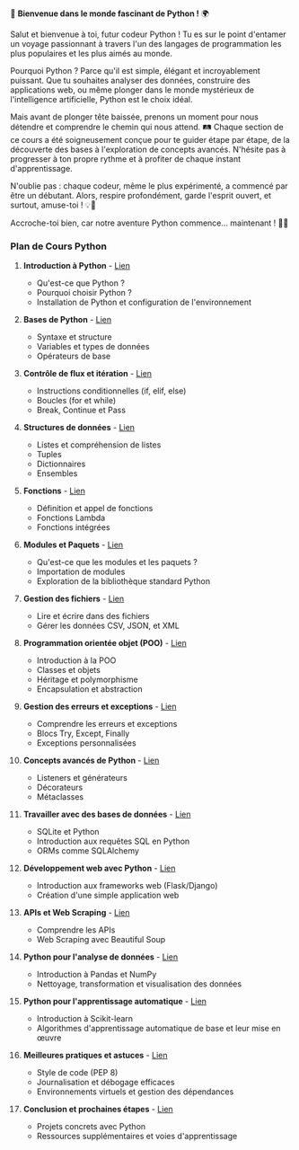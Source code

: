 🐍 **Bienvenue dans le monde fascinant de Python !** 🌍

Salut et bienvenue à toi, futur codeur Python ! Tu es sur le point d'entamer un voyage passionnant à travers l'un des langages de programmation les plus populaires et les plus aimés au monde.

Pourquoi Python ? Parce qu'il est simple, élégant et incroyablement puissant. Que tu souhaites analyser des données, construire des applications web, ou même plonger dans le monde mystérieux de l'intelligence artificielle, Python est le choix idéal.

Mais avant de plonger tête baissée, prenons un moment pour nous détendre et comprendre le chemin qui nous attend. 🛤️ Chaque section de ce cours a été soigneusement conçue pour te guider étape par étape, de la découverte des bases à l'exploration de concepts avancés. N'hésite pas à progresser à ton propre rythme et à profiter de chaque instant d'apprentissage.

N'oublie pas : chaque codeur, même le plus expérimenté, a commencé par être un débutant. Alors, respire profondément, garde l'esprit ouvert, et surtout, amuse-toi ! 💡🚀

Accroche-toi bien, car notre aventure Python commence... maintenant ! 🚀🐍


### **Plan de Cours Python**

1. **Introduction à Python** - [Lien](docs/1-introduction.md)
    - Qu'est-ce que Python ?
    - Pourquoi choisir Python ?
    - Installation de Python et configuration de l'environnement<p>

2. **Bases de Python** - [Lien](docs/2-bases.md)
    - Syntaxe et structure
    - Variables et types de données
    - Opérateurs de base<p>
    

3. **Contrôle de flux et itération** - [Lien](docs/3-controle-flux-iterations.md)
    - Instructions conditionnelles (if, elif, else)
    - Boucles (for et while)
    - Break, Continue et Pass<p>
    

4. **Structures de données** - [Lien](docs/4-structures-de-donnees.md)
    - Listes et compréhension de listes
    - Tuples
    - Dictionnaires
    - Ensembles<p>
    

5. **Fonctions** - [Lien](docs/5-fonctions.md)
    - Définition et appel de fonctions
    - Fonctions Lambda
    - Fonctions intégrées<p>
    

6. **Modules et Paquets** - [Lien](docs/6-modules-et-paquets.md)
    - Qu'est-ce que les modules et les paquets ?
    - Importation de modules
    - Exploration de la bibliothèque standard Python<p>
    

7. **Gestion des fichiers** - [Lien](docs/7-manipulation-de-fichiers.md)
    - Lire et écrire dans des fichiers
    - Gérer les données CSV, JSON, et XML<p>
    

8. **Programmation orientée objet (POO)** - [Lien](docs/8-programmation-orientee-objet.md)
    - Introduction à la POO
    - Classes et objets
    - Héritage et polymorphisme
    - Encapsulation et abstraction<p>
    

9. **Gestion des erreurs et exceptions** - [Lien](docs/9-erreurs-et-exceptions.md)
    - Comprendre les erreurs et exceptions
    - Blocs Try, Except, Finally
    - Exceptions personnalisées<p>
    

10. **Concepts avancés de Python** - [Lien](docs/10-concepts-avances.md)
    - Listeners et générateurs
    - Décorateurs
    - Métaclasses<p>
    
11. **Travailler avec des bases de données** - [Lien](docs/11-bases-de-donnees.md)
    - SQLite et Python
    - Introduction aux requêtes SQL en Python
    - ORMs comme SQLAlchemy<p>
    

12. **Développement web avec Python** - [Lien](docs/12-web-dev.md)
    - Introduction aux frameworks web (Flask/Django)
    - Création d'une simple application web<p>
    

13. **APIs et Web Scraping** - [Lien](docs/13-api-web-scraping.md)
    - Comprendre les APIs
    - Web Scraping avec Beautiful Soup<p>
    

14. **Python pour l'analyse de données** - [Lien](docs/14-analyse-de-donnees.md)
    - Introduction à Pandas et NumPy
    - Nettoyage, transformation et visualisation des données<p>
    

15. **Python pour l'apprentissage automatique** - [Lien](docs/15-machine-learning.md)
    - Introduction à Scikit-learn
    - Algorithmes d'apprentissage automatique de base et leur mise en œuvre<p>
    

16. **Meilleures pratiques et astuces** - [Lien](docs/16-bonnes-pratiques-et-astuces.md)
    - Style de code (PEP 8)
    - Journalisation et débogage efficaces
    - Environnements virtuels et gestion des dépendances<p>
    

17. **Conclusion et prochaines étapes** - [Lien](docs/17-prochaines-etapes.md)
    - Projets concrets avec Python
    - Ressources supplémentaires et voies d'apprentissage<p>


    